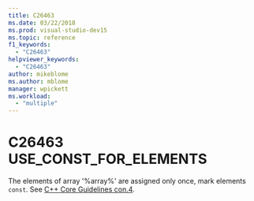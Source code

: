 ```yaml
---
title: C26463
ms.date: 03/22/2018
ms.prod: visual-studio-dev15
ms.topic: reference
f1_keywords:
  - "C26463"
helpviewer_keywords:
  - "C26463"
author: mikeblome
ms.author: mblome
manager: wpickett
ms.workload:
  - "multiple"
---
```

# C26463 USE_CONST_FOR_ELEMENTS
  The elements of array '%array%' are assigned only once, mark elements `const`. See [C++ Core Guidelines con.4](https://github.com/isocpp/CppCoreGuidelines/blob/master/CppCoreGuidelines.md#con4-use-const-to-define-objects-with-values-that-do-not-change-after-construction).